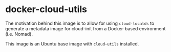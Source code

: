 # docker-cloud-utils

The motivation behind this image is to allow for using `cloud-localds` to generate a metadata image for cloud-init from a Docker-based environment (i.e. Nomad).

This image is an Ubuntu base image with `cloud-utils` installed. 